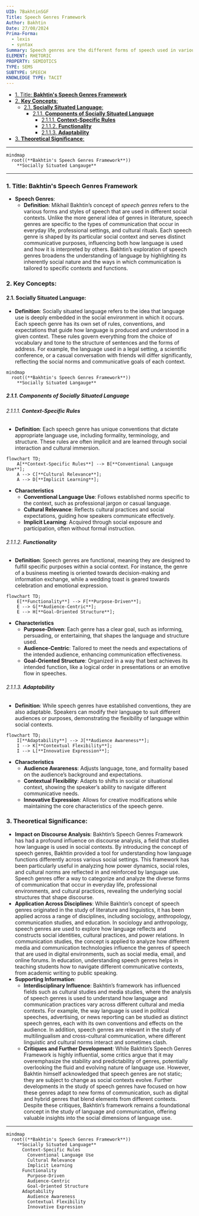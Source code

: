 ```yaml
---
UID: 7BakhtinSGF
Title: Speech Genres Framework
Author: Bakhtin
Date: 27/08/2024
Prima-Forma:
  - lexis
  - syntax
Summary: Speech genres are the different forms of speech used in various social contexts
ELEMENT: RHETORIC
PROPERTY: SEMIOTICS
TYPE: SEMS
SUBTYPE: SPEECH
KNOWLEDGE TYPE: TACIT
---
```


- [1. Title: **Bakhtin's Speech Genres Framework**](#1-title-bakhtins-speech-genres-framework)
- [2. **Key Concepts**:](#2-key-concepts)
  - [2.1. **Socially Situated Language**:](#21-socially-situated-language)
    - [2.1.1. **Components of Socially Situated Language**](#211-components-of-socially-situated-language)
      - [2.1.1.1. **Context-Specific Rules**](#2111-context-specific-rules)
      - [2.1.1.2. **Functionality**](#2112-functionality)
      - [2.1.1.3. **Adaptability**](#2113-adaptability)
- [3. **Theoretical Significance**:](#3-theoretical-significance)

---

```mermaid
mindmap
  root((**Bakhtin's Speech Genres Framework**))
    **Socially Situated Langauge**
```

---

### 1. Title: **Bakhtin's Speech Genres Framework**

- **Speech Genres**:
  - **Definition**: Mikhail Bakhtin’s concept of _speech genres_ refers to the various forms and styles of speech that are used in different social contexts. Unlike the more general idea of genres in literature, speech genres are specific to the types of communication that occur in everyday life, professional settings, and cultural rituals. Each speech genre is shaped by its particular social context and serves distinct communicative purposes, influencing both how language is used and how it is interpreted by others. Bakhtin’s exploration of speech genres broadens the understanding of language by highlighting its inherently social nature and the ways in which communication is tailored to specific contexts and functions.

### 2. **Key Concepts**:

#### 2.1. **Socially Situated Language**:

- **Definition**: Socially situated language refers to the idea that language use is deeply embedded in the social environment in which it occurs. Each speech genre has its own set of rules, conventions, and expectations that guide how language is produced and understood in a given context. These rules govern everything from the choice of vocabulary and tone to the structure of sentences and the forms of address. For example, the language used in a legal setting, a scientific conference, or a casual conversation with friends will differ significantly, reflecting the social norms and communicative goals of each context.

```mermaid
mindmap
  root((**Bakhtin's Speech Genres Framework**))
    **Socially Situated Langauge**
```

##### 2.1.1. **Components of Socially Situated Language**

###### 2.1.1.1. **Context-Specific Rules**

- **Definition**: Each speech genre has unique conventions that dictate appropriate language use, including formality, terminology, and structure. These rules are often implicit and are learned through social interaction and cultural immersion.

```mermaid
flowchart TD;
    A[**Context-Specific Rules**] --> B[**Conventional Language Use**];
    A --> C[**Cultural Relevance**];
    A --> D[**Implicit Learning**];
```

- **Characteristics**
  - **Conventional Language Use**: Follows established norms specific to the context, such as professional jargon or casual language.
  - **Cultural Relevance**: Reflects cultural practices and social expectations, guiding how speakers communicate effectively.
  - **Implicit Learning**: Acquired through social exposure and participation, often without formal instruction.

###### 2.1.1.2. **Functionality**

- **Definition**: Speech genres are functional, meaning they are designed to fulfill specific purposes within a social context. For instance, the genre of a business meeting is oriented towards decision-making and information exchange, while a wedding toast is geared towards celebration and emotional expression.

```mermaid
flowchart TD;
    E[**Functionality**] --> F[**Purpose-Driven**];
    E --> G[**Audience-Centric**];
    E --> H[**Goal-Oriented Structure**];
```

- **Characteristics**
  - **Purpose-Driven**: Each genre has a clear goal, such as informing, persuading, or entertaining, that shapes the language and structure used.
  - **Audience-Centric**: Tailored to meet the needs and expectations of the intended audience, enhancing communication effectiveness.
  - **Goal-Oriented Structure**: Organized in a way that best achieves its intended function, like a logical order in presentations or an emotive flow in speeches.

###### 2.1.1.3. **Adaptability**

- **Definition**: While speech genres have established conventions, they are also adaptable. Speakers can modify their language to suit different audiences or purposes, demonstrating the flexibility of language within social contexts.

```mermaid
flowchart TD;
    I[**Adaptability**] --> J[**Audience Awareness**];
    I --> K[**Contextual Flexibility**];
    I --> L[**Innovative Expression**];
```

- **Characteristics**
  - **Audience Awareness**: Adjusts language, tone, and formality based on the audience’s background and expectations.
  - **Contextual Flexibility**: Adapts to shifts in social or situational context, showing the speaker’s ability to navigate different communicative needs.
  - **Innovative Expression**: Allows for creative modifications while maintaining the core characteristics of the speech genre.

### 3. **Theoretical Significance**:

- **Impact on Discourse Analysis**: Bakhtin’s Speech Genres Framework has had a profound influence on discourse analysis, a field that studies how language is used in social contexts. By introducing the concept of speech genres, Bakhtin provided a tool for understanding how language functions differently across various social settings. This framework has been particularly useful in analyzing how power dynamics, social roles, and cultural norms are reflected in and reinforced by language use. Speech genres offer a way to categorize and analyze the diverse forms of communication that occur in everyday life, professional environments, and cultural practices, revealing the underlying social structures that shape discourse.
- **Application Across Disciplines**: While Bakhtin’s concept of speech genres originated in the study of literature and linguistics, it has been applied across a range of disciplines, including sociology, anthropology, communication studies, and education. In sociology and anthropology, speech genres are used to explore how language reflects and constructs social identities, cultural practices, and power relations. In communication studies, the concept is applied to analyze how different media and communication technologies influence the genres of speech that are used in digital environments, such as social media, email, and online forums. In education, understanding speech genres helps in teaching students how to navigate different communicative contexts, from academic writing to public speaking.
- **Supporting Information**:
  - **Interdisciplinary Influence**: Bakhtin’s framework has influenced fields such as cultural studies and media studies, where the analysis of speech genres is used to understand how language and communication practices vary across different cultural and media contexts. For example, the way language is used in political speeches, advertising, or news reporting can be studied as distinct speech genres, each with its own conventions and effects on the audience. In addition, speech genres are relevant in the study of multilingualism and cross-cultural communication, where different linguistic and cultural norms interact and sometimes clash.
  - **Critiques and Further Development**: While Bakhtin’s Speech Genres Framework is highly influential, some critics argue that it may overemphasize the stability and predictability of genres, potentially overlooking the fluid and evolving nature of language use. However, Bakhtin himself acknowledged that speech genres are not static; they are subject to change as social contexts evolve. Further developments in the study of speech genres have focused on how these genres adapt to new forms of communication, such as digital and hybrid genres that blend elements from different contexts. Despite these critiques, Bakhtin’s framework remains a foundational concept in the study of language and communication, offering valuable insights into the social dimensions of language use.

---

```mermaid
mindmap
  root((**Bakhtin's Speech Genres Framework**))
    **Socially Situated Language**
      Context-Specific Rules
        Conventional Language Use
        Cultural Relevance
        Implicit Learning
      Functionality
        Purpose-Driven
        Audience-Centric
        Goal-Oriented Structure
      Adaptability
        Audience Awareness
        Contextual Flexibility
        Innovative Expression
```
